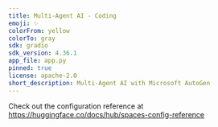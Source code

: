 ```yaml
---
title: Multi-Agent AI - Coding
emoji: ✨
colorFrom: yellow
colorTo: gray
sdk: gradio
sdk_version: 4.36.1
app_file: app.py
pinned: true
license: apache-2.0
short_description: Multi-Agent AI with Microsoft AutoGen
---
```


Check out the configuration reference at https://huggingface.co/docs/hub/spaces-config-reference